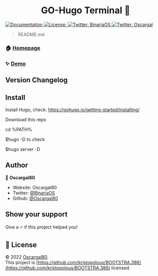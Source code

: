 <h1 align="center">GO-Hugo Terminal 👋</h1>
<p>
  <a href="https://github.com/Oscargal80/GO-hugo.git" target="_blank">
    <img alt="Documentation" src="https://img.shields.io/badge/documentation-yes-brightgreen.svg" />
  </a>
  <a href="https://github.com/Yukuro/hugo-theme-shell.git" target="_blank">
    <img alt="License: "github.com/Yukuro/hugo-theme-shell.git" src="https://github.com/Yukuro/hugo-theme-shell.git-yellow.svg" />
  </a>
  <a href="https://twitter.com/BinariaOS" target="_blank">
    <img alt="Twitter: BinariaOS" src="https://img.shields.io/twitter/follow/BinariaOS.svg?style=social" />
  </a>
  <a href="https://twitter.com/oscargal" target="_blank">
    <img alt="Twitter: Oscargal" src="https://img.shields.io/twitter/follow/oscargal.svg?style=social" />
  </a>
</p>

> README.md

### 🏠 [Homepage](https://binariaos.com.py)

### ✨ [Demo](https://www.binariaos.com.py)

## Version Changelog

## Install
Install Hugo, check: https://gohugo.io/getting-started/installing/
<p>Download this repo
<p>cd %PATH%
<p>$hugo -D to check
<p>$hugo server -D

## Author

👤 **Oscargal80**

* Website: Oscargal80
* Twitter: [@BinariaOS](https://twitter.com/BinariaOS)
* Github: [@Oscargal80](https://github.com/Oscargal80)

## Show your support

Give a ⭐️ if this project helped you!

## 📝 License

© 2022 [Oscargal80](https://github.com/Oscargal80).<br />
This project is [https://github.com/kristopolous/BOOTSTRA.386](https://github.com/kristopolous/BOOTSTRA.386) licensed.

